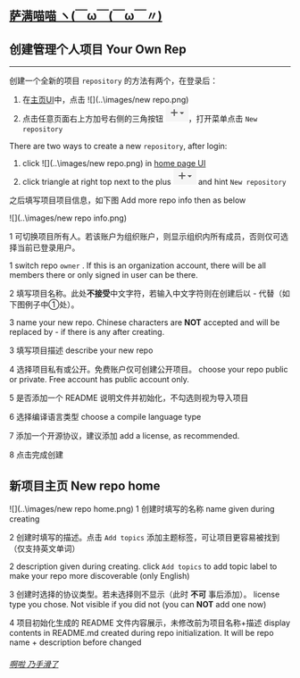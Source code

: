 ## [萨满喵喵 ヽ(￣ω￣(￣ω￣〃)](https://emlvirus.github.io/)

## 创建管理个人项目 Your Own Rep

---

创建一个全新的项目 `repository` 的方法有两个，在登录后：

1. 在[主页UI](/chapter1.md)中，点击 ![](..\images/new repo.png)
2. 点击任意页面右上方加号右侧的三角按钮 ![](..\images/plus.png)，打开菜单点击 `New repository`

There are two ways to create a new `repository`, after login:

1. click ![](..\images/new repo.png) in [home page UI](/chapter1.md)
2. click triangle at right top next to the plus ![](..\images/plus.png) and hint `New repository`

之后填写项目项目信息，如下图 Add more repo info then as below

![](..\images/new repo info.png)

1 可切换项目所有人。若该账户为组织账户，则显示组织内所有成员，否则仅可选择当前已登录用户。

1 switch repo `owner` . If this is an organization account, there will be all members there or only signed in user can be there.

2 填写项目名称。此处**不接受**中文字符，若输入中文字符则在创建后以 - 代替（如下图例子中①处）。

3 name your new repo. Chinese characters are **NOT** accepted and will be replaced by - if there is any after creating.

3 填写项目描述 describe your new repo

4 选择项目私有或公开。免费账户仅可创建公开项目。 choose your repo public or private. Free account has public account only.

5 是否添加一个 README 说明文件并初始化，不勾选则视为导入项目

6 选择编译语言类型 choose a compile language type

7 添加一个开源协议，建议添加 add a license, as recommended.

8 点击完成创建

## 新项目主页 New repo home

![](..\images/new repo home.png) 1 创建时填写的名称 name given during creating

2 创建时填写的描述。点击 `Add topics` 添加主题标签，可让项目更容易被找到（仅支持英文单词）

2 description given during creating. click `Add topics` to add topic label to make your repo more discoverable (only English)

3 创建时选择的协议类型。若未选择则不显示（此时 **不可** 事后添加）。 license type you chose. Not visible if you did not (you can **NOT** add one now)

4 项目初始化生成的 README 文件内容展示，未修改前为项目名称+描述 display contents in README.md created during repo initialization. It will be repo name + description before changed

###### [啊啦 乃手滑了](..\index.html#table-of-contents)
